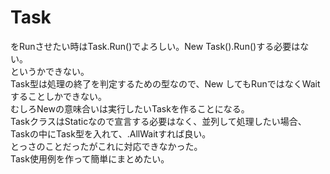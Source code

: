 # Task

をRunさせたい時はTask.Run()でよろしい。New Task().Run()する必要はない。  
というかできない。  
Task型は処理の終了を判定するための型なので、New してもRunではなくWaitすることしかできない。  
むしろNewの意味合いは実行したいTaskを作ることになる。  
TaskクラスはStaticなので宣言する必要はなく、並列して処理したい場合、Taskの中にTask型を入れて、.AllWaitすれば良い。  
とっさのことだったがこれに対応できなかった。  
Task使用例を作って簡単にまとめたい。  
